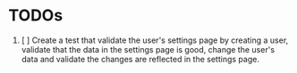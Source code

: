 # TODOs

1. [ ] Create a test that validate the user's settings page by creating a user, validate that the data in the settings page is good, change the user's data and validate the changes are reflected in the settings page.
